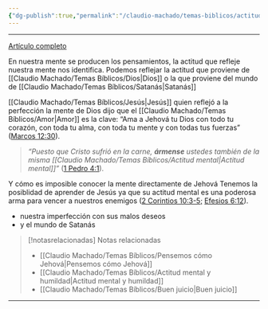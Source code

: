 ```yaml
---
{"dg-publish":true,"permalink":"/claudio-machado/temas-biblicos/actitud-mental/","title":"Actitud mental","tags":["Pensamientos","mente","amor"]}
---
```


---

[Artículo completo](https://wol.jw.org/es/wol/d/r4/lp-s/2025321)

En nuestra mente se producen los pensamientos, la actitud que refleje nuestra mente nos identifica. Podemos reflejar la actitud que proviene de [[Claudio Machado/Temas Bíblicos/Dios\|Dios]] o la que proviene del mundo de [[Claudio Machado/Temas Bíblicos/Satanás\|Satanás]] 

[[Claudio Machado/Temas Bíblicos/Jesús\|Jesús]] quien reflejó a la perfección la mente de Dios dijo que el [[Claudio Machado/Temas Bíblicos/Amor\|Amor]] es la clave: “Ama a Jehová tu Dios con todo tu corazón, con toda tu alma, con toda tu mente y con todas tus fuerzas” ([Marcos 12:30](https://wol.jw.org/es/wol/bc/r4/lp-s/2025321/1/0)). 

>_“Puesto que Cristo sufrió en la carne, **ármense** ustedes también de la misma [[Claudio Machado/Temas Bíblicos/Actitud mental\|Actitud mental]]”_ ([1 Pedro 4:1](https://wol.jw.org/es/wol/bc/r4/lp-s/2025321/0/0)).

Y cómo es imposible conocer la mente directamente de Jehová 
Tenemos la posiblidad de aprender de Jesús ya que su actitud mental es una poderosa arma para vencer a nuestros enemigos ([2 Corintios 10:3-5;](https://wol.jw.org/es/wol/bc/r4/lp-s/2025321/4/0) [Efesios 6:12](https://wol.jw.org/es/wol/bc/r4/lp-s/2025321/4/1)).
- nuestra imperfección con sus malos deseos 
- y el mundo de Satanás 



> [!notasrelacionadas] Notas relacionadas
> - [[Claudio Machado/Temas Bíblicos/Pensemos cómo Jehová\|Pensemos cómo Jehová]]
> - [[Claudio Machado/Temas Bíblicos/Actitud mental y humildad\|Actitud mental y humildad]]
> - [[Claudio Machado/Temas Bíblicos/Buen juicio\|Buen juicio]]



---

